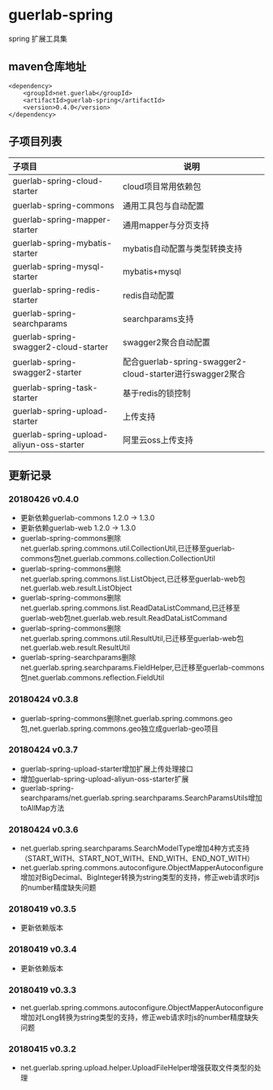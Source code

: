 # guerlab-spring

spring 扩展工具集

## maven仓库地址

```
<dependency>
	<groupId>net.guerlab</groupId>
	<artifactId>guerlab-spring</artifactId>
	<version>0.4.0</version>
</dependency>
```

## 子项目列表

|子项目|说明|
|:--|--|
|guerlab-spring-cloud-starter|cloud项目常用依赖包|
|guerlab-spring-commons|通用工具包与自动配置|
|guerlab-spring-mapper-starter|通用mapper与分页支持|
|guerlab-spring-mybatis-starter|mybatis自动配置与类型转换支持|
|guerlab-spring-mysql-starter|mybatis+mysql|
|guerlab-spring-redis-starter|redis自动配置|
|guerlab-spring-searchparams|searchparams支持|
|guerlab-spring-swagger2-cloud-starter|swagger2聚合自动配置|
|guerlab-spring-swagger2-starter|配合guerlab-spring-swagger2-cloud-starter进行swagger2聚合|
|guerlab-spring-task-starter|基于redis的锁控制|
|guerlab-spring-upload-starter|上传支持|
|guerlab-spring-upload-aliyun-oss-starter|阿里云oss上传支持|

## 更新记录

### 20180426 v0.4.0

- 更新依赖guerlab-commons 1.2.0 -> 1.3.0
- 更新依赖guerlab-web 1.2.0 -> 1.3.0
- guerlab-spring-commons删除net.guerlab.spring.commons.util.CollectionUtil,已迁移至guerlab-commons包net.guerlab.commons.collection.CollectionUtil
- guerlab-spring-commons删除net.guerlab.spring.commons.list.ListObject,已迁移至guerlab-web包net.guerlab.web.result.ListObject
- guerlab-spring-commons删除net.guerlab.spring.commons.list.ReadDataListCommand,已迁移至guerlab-web包net.guerlab.web.result.ReadDataListCommand
- guerlab-spring-commons删除net.guerlab.spring.commons.util.ResultUtil,已迁移至guerlab-web包net.guerlab.web.result.ResultUtil
- guerlab-spring-searchparams删除net.guerlab.spring.searchparams.FieldHelper,已迁移至guerlab-commons包net.guerlab.commons.reflection.FieldUtil

### 20180424 v0.3.8

- guerlab-spring-commons删除net.guerlab.spring.commons.geo包,net.guerlab.spring.commons.geo独立成guerlab-geo项目

### 20180424 v0.3.7

- guerlab-spring-upload-starter增加扩展上传处理接口
- 增加guerlab-spring-upload-aliyun-oss-starter扩展
- guerlab-spring-searchparams/net.guerlab.spring.searchparams.SearchParamsUtils增加toAllMap方法

### 20180424 v0.3.6

- net.guerlab.spring.searchparams.SearchModelType增加4种方式支持（START_WITH、START_NOT_WITH、END_WITH、END_NOT_WITH）
- net.guerlab.spring.commons.autoconfigure.ObjectMapperAutoconfigure增加对BigDecimal、BigInteger转换为string类型的支持，修正web请求时js的number精度缺失问题

### 20180419 v0.3.5

-  更新依赖版本

### 20180419 v0.3.4

-  更新依赖版本

### 20180419 v0.3.3

- net.guerlab.spring.commons.autoconfigure.ObjectMapperAutoconfigure增加对Long转换为string类型的支持，修正web请求时js的number精度缺失问题

### 20180415 v0.3.2

- net.guerlab.spring.upload.helper.UploadFileHelper增强获取文件类型的处理